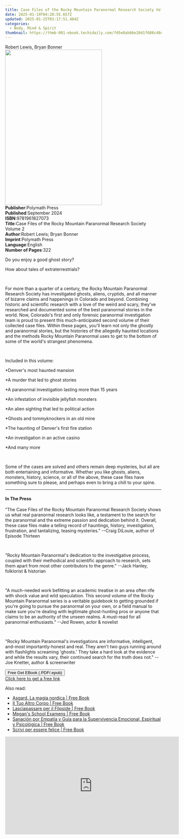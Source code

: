 ```yaml
---
title: Case Files of the Rocky Mountain Paranormal Research Society Volume 2 | Free Book
date: 2025-01-19T04:28:55.657Z
updated: 2025-01-25T03:17:51.484Z
categories:
  - Body, Mind & Spirit
thumbnail: https://thmb-001-ebook.techidaily.com/fd5e0ab66e20d1f688c48ec8aaf427d24f383e0ede0433015684b661bfc21399.jpg
---
```

<main id="book-container">
  <div class="flex flex-col">
    <div class="book-brief flex-1 py-6 px-4 sm:p-6 md:py-10 md:px-8">
      <!-- brief-->
      <div class="book-brief-main">Robert Lewis, Bryan Bonner</div>
    </div>
    <div
      class="book-meta-info flex-1 grid gap-4 col-start-1 col-end-3 row-start-1 sm:mb-6 sm:grid-cols-4 lg:gap-6 lg:col-start-2 lg:row-end-6 lg:row-span-6 lg:mb-0"
    >
      <div
        class="book-meta-info-left place-content-center mt-4 p-4 text-sm leading-6 col-start-2 col-span-2 dark:text-slate-400"
      >
        <img
          class="w-full h-500 object-cover rounded-lg sm:h-255 sm:col-span-2 lg:col-span-full"
          src="https://img-001-ebook.techidaily.com/78b7af72e248e2a09ce26a7926053f4b7acfb750c15619f86f5c86c171cf0dd4.jpg"
          alt=""
          width="312"
          height="500"
        />
      </div>
      <div
        class="book-meta-info-right mt-2 col-start-1 row-start-2 col-span-3 self-center"
      >
        <!-- meta data  -->
        <div class="flex flex-col px-4 md:px-8">
          <div class="flex-1">
            <strong>Publisher</strong>:<span class="px-2">Polymath Press</span>
          </div>
          <div class="flex-1">
            <strong>Published</strong>:<span class="px-2">September 2024</span>
          </div>
          <div class="flex-1">
            <strong>ISBN</strong>:<span class="px-2">9781961827073</span>
          </div>
          <div class="flex-1">
            <strong>Title</strong>:<span class="px-2"
              >Case Files of the Rocky Mountain Paranormal Research Society
              Volume 2</span
            >
          </div>
          <div class="flex-1">
            <strong>Author</strong>:<span class="px-2"
              >Robert Lewis; Bryan Bonner</span
            >
          </div>
          <div class="flex-1">
            <strong>Imprint</strong>:<span class="px-2">Polymath Press</span>
          </div>
          <div class="flex-1">
            <strong>Language</strong>:<span class="px-2">English</span>
          </div>
          <div class="flex-1">
            <strong>Number of Pages</strong>:<span class="px-2">322</span>
          </div>
        </div>
      </div>
    </div>
    <div class="book-description flex-1 py-6 px-4 sm:p-6 md:py-10 md:px-8">
      <div class="book-description-main">
        <div accordion-content="" id="description">
          <p>Do you enjoy a good ghost story?</p>
          <p>How about tales of extraterrestrials?</p>
          <p><br /></p>
          <p>
            For more than a quarter of a century, the Rocky Mountain Paranormal
            Research Society has investigated ghosts, aliens, cryptids, and all
            manner of bizarre claims and happenings in Colorado and
            beyond.&nbsp;Combining historic and scientific research with a love
            of the weird and scary, they've researched and documented some of
            the best paranormal stories in the world. Now, Colorado's first and
            only forensic paranormal investigation team is proud to present this
            much-anticipated second volume of their collected case files. Within
            these pages, you'll learn not only the ghostly and paranormal
            stories, but the histories of the allegedly haunted locations and
            the methods Rocky Mountain Paranormal uses to get to the bottom of
            some of the world's strangest phenomena.
          </p>
          <p><br /></p>
          <p>Included in this volume:</p>
          <p>*Denver's most haunted mansion</p>
          <p>*A murder that led to ghost stories</p>
          <p>*A paranormal investigation lasting more than 15 years</p>
          <p>*An infestation of invisible jellyfish monsters</p>
          <p>*An alien sighting that led to political action</p>
          <p>*Ghosts and tommyknockers in an old mine</p>
          <p>*The haunting of Denver's first fire station</p>
          <p>*An investigation in an active casino</p>
          <p>*And many more</p>
          <p><br /></p>
          <p>
            Some of the cases are solved and others remain deep mysteries, but
            all are both entertaining and informative.&nbsp;Whether you like
            ghosts, aliens, monsters, history, science, or all of the above,
            these case files have something sure to please, and perhaps even to
            bring a chill to your spine.
          </p>
        </div>
        <div class="accordion-fader"></div>
      </div>
    </div>
    <div class="book-excerpts flex-1 py-6 px-4 sm:p-6 md:py-10 md:px-8">
      <!-- excerpts-->
      <div class="book-excerpts-main">
        <hr />
        <h4 class="placeholder placeholder-heading">
          <span>In The Press</span>
        </h4>
        <p></p>
        <p>
          "The Case Files of the Rocky Mountain Paranormal Research Society
          shows us what real paranormal research looks like, a testament to the
          search for the paranormal and the extreme passion and dedication
          behind it. Overall, these case files make a telling record of
          hauntings, history, investigation, frustration, and tantalizing,
          teasing mysteries." --Craig DiLouie, author of Episode Thirteen
        </p>
        <p><br /></p>
        <p>
          "Rocky Mountain Paranormal's dedication to the investigative process,
          coupled with their methodical and scientific approach to research,
          sets them apart from most other contributors to the genre." --Jack
          Hanley, folklorist &amp; historian
        </p>
        <p><br /></p>
        <p>
          "A much-needed work befitting an academic treatise in an area often
          rife with shock value and wild speculation. This second volume of the
          Rocky Mountain Paranormal series is a veritable guidebook to getting
          grounded if you're going to pursue the paranormal on your own, or a
          field manual to make sure you're dealing with legitimate ghost-hunting
          pros or anyone that claims to be an authority of the unseen realms. A
          must-read for all paranormal enthusiasts." --Jed Rowen, actor &amp;
          novelist
        </p>
        <p><br /></p>
        <p>
          "Rocky Mountain Paranormal's investigations are informative,
          intelligent, and-most importantly-honest and real.&nbsp;They aren't
          two guys running around with flashlights screaming 'ghosts.'&nbsp;They
          take a hard look at the evidence and while the results vary, their
          continued search for the truth does not." --Joe Knetter, author &amp;
          screenwriter
        </p>
        <p></p>
      </div>
    </div>
    <div
      class="book-about-author flex-1 py-6 px-4 sm:p-6 md:py-10 md:px-8"
    ></div>
    <div class="book-free-get flex-1 py-6 px-4 sm:p-6 md:py-10 md:px-8">
      <button
        id="btn-free-get"
        class="bg-blue-500 hover:bg-blue-700 text-white font-bold py-2 px-4 rounded"
      >
        Free Get EBook (.PDF/.epub)
      </button>
      <div id="countdown-display" class="px-2 text-lg mt-2"></div>
      <a
        id="free-link"
        class="hidden bg-blue-500 hover:bg-blue-700 text-white font-bold py-2 px-4 rounded"
        href="https://www.ebooks.com/en-us/book/211446076/case-files-of-the-rocky-mountain-paranormal-research-society-volume-2/robert-lewis/"
        target="_blank"
        >Click here to get a free link</a
      >
    </div>
    <script>
      let countdownTime = 0;
      let countdownInterval = null;
      document
        .getElementById('btn-free-get')
        .addEventListener('click', startCountdown);
      function startCountdown() {
        countdownTime = new Date().getTime() + 60000 * 3;
        countdownInterval = setInterval(updateCountdown, 1000);
        document.getElementById('btn-free-get').disabled = true;
        document
          .getElementById('btn-free-get')
          .classList.add('bg-gray-500', 'cursor-not-allowed');
      }
      function updateCountdown() {
        let currentTime = new Date().getTime();
        let timeLeft = countdownTime - currentTime;
        let secondsLeft = Math.floor(timeLeft / 1000);
        document.getElementById('countdown-display').innerHTML =
          `Remaining time: ${secondsLeft} seconds.`;
        if (secondsLeft <= 0) {
          clearInterval(countdownInterval);
          document.getElementById('btn-free-get').classList.add('hidden');
          document.getElementById('free-link').classList.remove('hidden');
          document.getElementById('countdown-display').innerHTML = '';
        }
      }
    </script>
  </div>
</main>

<ins class="adsbygoogle"
      style="display:block"
      data-ad-client="ca-pub-7571918770474297"
      data-ad-slot="8358498916"
      data-ad-format="auto"
      data-full-width-responsive="true"></ins>
    

<span class="atpl-alsoreadstyle">Also read:</span>
<div><ul>
<li><a href="https://novels-ebooks.techidaily.com/209748832-9781547594337-asgard-la-magia-nordica/"><u>Asgard. La magia nordica | Free Book</u></a></li>
<li><a href="https://novels-ebooks.techidaily.com/209748901-9781071500712-il-tuo-altro-corpo/"><u>Il Tuo Altro Corpo | Free Book</u></a></li>
<li><a href="https://novels-ebooks.techidaily.com/209748885-9781547594382-lasciapassare-per-il-flipside/"><u>Lasciapassare per il Flipside | Free Book</u></a></li>
<li><a href="https://novels-ebooks.techidaily.com/209748864-9781547595402-megans-school-examens/"><u>Megan's School Examens | Free Book</u></a></li>
<li><a href="https://novels-ebooks.techidaily.com/209749035-9781547550050-sanacion-por-empatia-y-guia-para-la-supervivencia-emocional-espiritual-y-psicologica/"><u>Sanación por Empatía y Guía para la Supervivencia Emocional, Espiritual y Psicológica | Free Book</u></a></li>
<li><a href="https://novels-ebooks.techidaily.com/209748980-9781547599202-scrivi-per-essere-felice/"><u>Scrivi per essere felice | Free Book</u></a></li>
</ul></div>

<!-- affiliate ads begin -->
<iframe width="560" height="315" src="https://www.youtube.com/embed/5OmJZ4Z8jgk?si=YIoEaPI8geoiFSYE" title="YouTube video player" frameborder="0" allow="accelerometer; autoplay; clipboard-write; encrypted-media; gyroscope; picture-in-picture; web-share" referrerpolicy="strict-origin-when-cross-origin" allowfullscreen></iframe>
<!-- affiliate ads end -->

